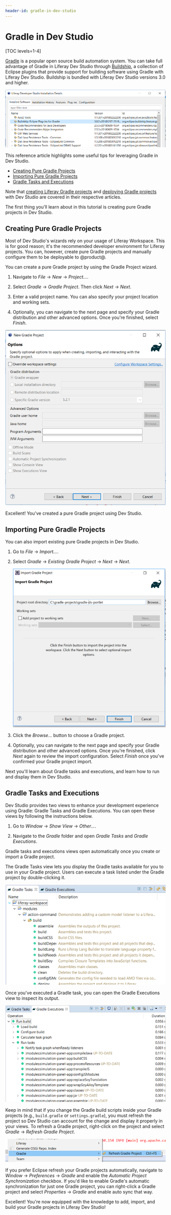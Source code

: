 ```yaml
---
header-id: gradle-in-dev-studio
---
```


# Gradle in Dev Studio

[TOC levels=1-4]

[Gradle](http://gradle.org/) is a popular open source build automation system.
You can take full advantage of Gradle in Liferay Dev Studio through
[Buildship](https://projects.eclipse.org/releases/photon), a collection
of Eclipse plugins that provide support for building software using Gradle
with Liferay Dev Studio. Buildship is bundled with Liferay Dev Studio versions
3.0 and higher.

![Figure 1: Navigate to *Help* &rarr; *Installation Details* to view plugins included in Dev Studio.](../../../images/buildship-in-liferayide.png)

This reference article highlights some useful tips for leveraging Gradle in Dev
Studio.

- [Creating Pure Gradle Projects](#creating-pure-gradle-projects)
- [Importing Pure Gradle Projects](#importing-pure-gradle-projects)
- [Gradle Tasks and Executions](#gradle-tasks-and-executions)

Note that
[creating Liferay Gradle projects](/developer/reference/-/knowledge_base/7-2/creating-a-project#liferay-dev-studio)
and
[deploying Gradle projects](/developer/reference/-/knowledge_base/7-2/deploying-a-project#liferay-dev-studio)
with Dev Studio are covered in their respective articles.

The first thing you'll learn about in this tutorial is creating pure Gradle
projects in Dev Studio.

## Creating Pure Gradle Projects

Most of Dev Studio's wizards rely on your usage of Liferay Workspace. This is
for good reason; it's the recommended developer environment for Liferay
projects. You can, however, create pure Gradle projects and manually configure
them to be deployable to @product@.

You can create a pure Gradle project by using the Gradle Project wizard.

1.  Navigate to *File* &rarr; *New* &rarr; *Project...*.

2.  Select *Gradle* &rarr; *Gradle Project*. Then click *Next* &rarr; *Next*.

3.  Enter a valid project name. You can also specify your project location and
    working sets.

4.  Optionally, you can navigate to the next page and specify your Gradle
    distribution and other advanced options. Once you're finished, select
    *Finish*.

![Figure 2: You can specify your Gradle distribution and advanced options such as home directories, JVM options, and program arguments.](../../../images/new-gradle-project.png)

Excellent! You've created a pure Gradle project using Dev Studio.

## Importing Pure Gradle Projects

You can also import existing pure Gradle projects in Dev Studio.

1.  Go to *File* &rarr; *Import...*.

2.  Select *Gradle* &rarr; *Existing Gradle Project* &rarr; *Next* &rarr;
    *Next*.

    ![Figure 3: You can specify what Gradle project to import from the *Import Gradle Project* wizard.](../../../images/import-gradle-project.png)

3.  Click the *Browse...* button to choose a Gradle project.

4.  Optionally, you can navigate to the next page and specify your Gradle
    distribution and other advanced options. Once you're finished, click *Next*
    again to review the import configuration. Select *Finish* once you've
    confirmed your Gradle project import.

Next you'll learn about Gradle tasks and executions, and learn how to run and
display them in Dev Studio.

## Gradle Tasks and Executions

Dev Studio provides two views to enhance your development experience using
Gradle: Gradle Tasks and Gradle Executions. You can open these views by
following the instructions below.

1. Go to *Window* &rarr; *Show View* &rarr; *Other...*.

2. Navigate to the *Gradle* folder and open *Gradle Tasks* and *Gradle
   Executions*.

Gradle tasks and executions views open automatically once you create or import a
Gradle project.

The Gradle Tasks view lets you display the Gradle tasks available for you to use
in your Gradle project. Users can execute a task listed under the Gradle project
by double-clicking it.

![Figure 4: Navigate into your preferred Gradle project to view its available Gradle tasks.](../../../images/gradle-tasks.png)

Once you've executed a Gradle task, you can open the Gradle Executions view to
inspect its output.

![Figure 5: The Gradle Executions view helps you visualize the Gradle build process.](../../../images/gradle-executions.png)

Keep in mind that if you change the Gradle build scripts inside your Gradle
projects (e.g., `build.gradle` or `settings.gradle`), you must refresh the
project so Dev Studio can account for the change and display it properly in
your views. To refresh a Gradle project, right-click on the project and select
*Gradle* &rarr; *Refresh Gradle Project*.

![Figure 6: Make sure to always refresh your Gradle project in Dev Studio after build script edits.](../../../images/refresh-gradle-project.png)

If you prefer Eclipse refresh your Gradle projects automatically, navigate to 
*Window* &rarr; *Preferences* &rarr; *Gradle* and enable the *Automatic Project
Synchronization* checkbox. If you'd like to enable Gradle's automatic
synchronization for just one Gradle project, you can right-click a Gradle
project and select *Properties* &rarr; *Gradle* and enable auto sync that way.

Excellent! You're now equipped with the knowledge to add, import, and build your
Gradle projects in Liferay Dev Studio!
